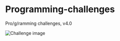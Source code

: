 # Programming-challenges
Pro/g/ramming challenges, v4.0

![Challenge image](https://github.com/DENNKA/Programming-challenges/raw/main/challenge.png)

